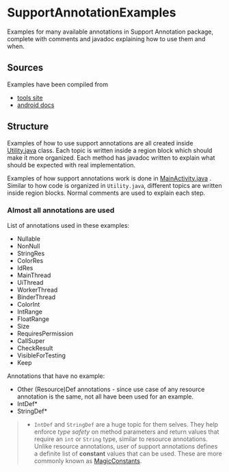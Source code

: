 # SupportAnnotationExamples
Examples for many available annotations in Support Annotation package, complete with comments and javadoc explaining how to use them and when.

## Sources

Examples have been compiled from

* [tools site](http://tools.android.com/tech-docs/support-annotations)
* [android docs](http://developer.android.com/tools/debugging/annotations.html)

## Structure

Examples of how to use support annotations are all created inside
[Utility.java](https://github.com/jmarkovic/SupportAnnotationExamples/blob/master/app%2Fsrc%2Fmain%2Fjava%2Fco%2Finfinum%2Fsupportannotations%2FUtility.java)
class. Each topic is written inside a region block which should make it more organized.
Each method has javadoc written to explain what should be expected with real implementation.

Examples of how support annotations work is done in
[MainActivity.java](https://github.com/jmarkovic/SupportAnnotationExamples/blob/master/app%2Fsrc%2Fmain%2Fjava%2Fco%2Finfinum%2Fsupportannotations%2FMainActivity.java)
. Similar to how code is organized in `Utility.java`, different topics are written inside region blocks.
Normal comments are used to explain each step.

### Almost all annotations are used

List of annotations used in these examples:

* Nullable
* NonNull
* StringRes
* ColorRes
* IdRes
* MainThread
* UiThread
* WorkerThread
* BinderThread
* ColorInt
* IntRange
* FloatRange
* Size
* RequiresPermission
* CallSuper
* CheckResult
* VisibleForTesting
* Keep

Annotations that have no example:

* Other (Resource)Def annotations - since use case of any resource annotation is the same, not all have been used for an
example.
* IntDef*
* StringDef*

> * `IntDef` and `StringDef` are a huge topic for them selves. They help enforce _type safety_ on method parameters
and return values that require an `int` or `String` type, similar to resource annotations. Unlike resource annotations,
user of support annotations defines a definite list of **constant** values that can be used. These are more commonly
known as [MagicConstants](https://infinum.co/the-capsized-eight/articles/magic-constants-in-android-development).
